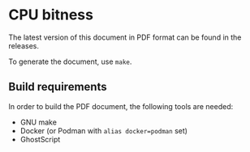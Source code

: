 CPU bitness
===========

The latest version of this document in PDF format can be found in the releases.

To generate the document, use `make`.

Build requirements
------------------
In order to build the PDF document, the following tools are needed:
- GNU make
- Docker (or Podman with `alias docker=podman` set)
- GhostScript
